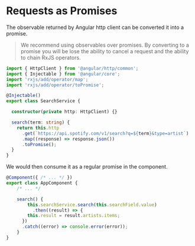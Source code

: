 # Requests as Promises

The observable returned by Angular http client can be converted it into a promise.

> We recommend using observables over promises. By converting to a promise you will be lose the ability to cancel a request and the ability to chain RxJS operators.

```typescript
import { HttpClient } from '@angular/http/common';
import { Injectable } from '@angular/core';
import 'rxjs/add/operator/map';
import 'rxjs/add/operator/toPromise';

@Injectable()
export class SearchService {

  constructor(private http: HttpClient) {}

  search(term: string) {
    return this.http
      .get(`https://api.spotify.com/v1/search?q=${term}&type=artist`)
      .map((response) => response.json())
      .toPromise();
  }
}
```

We would then consume it as a regular promise in the component.

```typescript
@Component({ /* ... */ })
export class AppComponent {
    /* ... */

    search() {
        this.searchService.search(this.searchField.value)
          .then((result) => {
        this.result = result.artists.items;
      })
      .catch((error) => console.error(error));
    }
}
```

